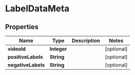 

# LabelDataMeta


## Properties

Name | Type | Description | Notes
------------ | ------------- | ------------- | -------------
**videoId** | **Integer** |  |  [optional]
**positiveLabels** | **String** |  |  [optional]
**negativeLabels** | **String** |  |  [optional]



